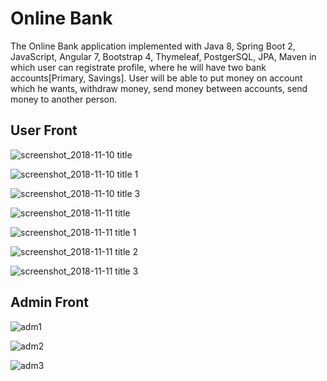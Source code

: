 # Online Bank

The Online Bank application implemented with Java 8, Spring Boot 2, JavaScript, Angular 7, Bootstrap 4, Thymeleaf, PostgerSQL, JPA, Maven in which user
can registrate profile, where he will have two bank accounts[Primary, Savings]. User will be able to put money on account which he wants, 
withdraw money, send money between accounts, send money to another person.

## User Front

![screenshot_2018-11-10 title](https://user-images.githubusercontent.com/20208821/48344565-c24a2000-e675-11e8-884b-064388910ac5.png)

![screenshot_2018-11-10 title 1](https://user-images.githubusercontent.com/20208821/48344633-eb6ab080-e675-11e8-9e18-9bb6dcef498d.png)

![screenshot_2018-11-10 title 3](https://user-images.githubusercontent.com/20208821/48344711-1f45d600-e676-11e8-86ef-068b29e3215c.png)

![screenshot_2018-11-11 title](https://user-images.githubusercontent.com/20208821/48344791-616f1780-e676-11e8-9149-6c617314ed9e.png)

![screenshot_2018-11-11 title 1](https://user-images.githubusercontent.com/20208821/48344882-a7c47680-e676-11e8-8575-242f4e7f228a.png)

![screenshot_2018-11-11 title 2](https://user-images.githubusercontent.com/20208821/48344915-c4f94500-e676-11e8-8de1-82b87a9f69a5.png)

![screenshot_2018-11-11 title 3](https://user-images.githubusercontent.com/20208821/48344995-0558c300-e677-11e8-9c4f-630b873ea3c0.png)

## Admin Front

![adm1](https://user-images.githubusercontent.com/20208821/48345069-4224ba00-e677-11e8-9327-937113c11db2.PNG)

![adm2](https://user-images.githubusercontent.com/20208821/48345104-5d8fc500-e677-11e8-81ba-2b23229be57c.PNG)

![adm3](https://user-images.githubusercontent.com/20208821/48345127-6d0f0e00-e677-11e8-9df0-766714ec0957.PNG)
